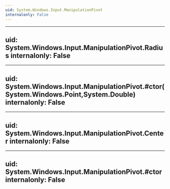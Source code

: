 ```yaml
---
uid: System.Windows.Input.ManipulationPivot
internalonly: False
---
```


---
uid: System.Windows.Input.ManipulationPivot.Radius
internalonly: False
---

---
uid: System.Windows.Input.ManipulationPivot.#ctor(System.Windows.Point,System.Double)
internalonly: False
---

---
uid: System.Windows.Input.ManipulationPivot.Center
internalonly: False
---

---
uid: System.Windows.Input.ManipulationPivot.#ctor
internalonly: False
---
